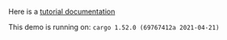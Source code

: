 Here is a [tutorial documentation](https://linebender.org/druid/)

This demo is running on:
`cargo 1.52.0 (69767412a 2021-04-21)`
